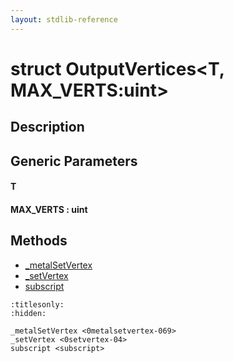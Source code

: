 ```yaml
---
layout: stdlib-reference
---
```


# struct OutputVertices\<T, MAX\_VERTS:uint\>

## Description



## Generic Parameters

####  <a id="typeparam-T"></a>T
####  <a id="decl-MAX_VERTS"></a>MAX\_VERTS  : uint

## Methods

* [\_metalSetVertex](../0metalsetvertex-069.html)
* [\_setVertex](../0setvertex-04.html)
* [subscript](../subscript.html)


```{toctree}
:titlesonly:
:hidden:

_metalSetVertex <0metalsetvertex-069>
_setVertex <0setvertex-04>
subscript <subscript>
```
